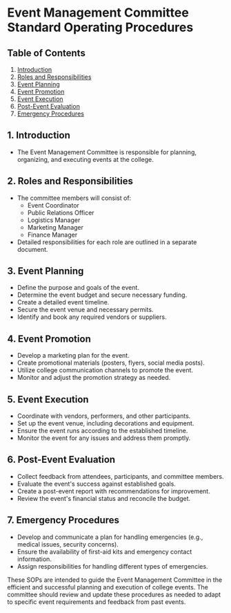 # Event Management Committee Standard Operating Procedures

## Table of Contents
1. [Introduction](#introduction)
2. [Roles and Responsibilities](#roles-and-responsibilities)
3. [Event Planning](#event-planning)
4. [Event Promotion](#event-promotion)
5. [Event Execution](#event-execution)
6. [Post-Event Evaluation](#post-event-evaluation)
7. [Emergency Procedures](#emergency-procedures)

## 1. Introduction
- The Event Management Committee is responsible for planning, organizing, and executing events at the college.

## 2. Roles and Responsibilities
- The committee members will consist of:
  - Event Coordinator
  - Public Relations Officer
  - Logistics Manager
  - Marketing Manager
  - Finance Manager
- Detailed responsibilities for each role are outlined in a separate document.

## 3. Event Planning
- Define the purpose and goals of the event.
- Determine the event budget and secure necessary funding.
- Create a detailed event timeline.
- Secure the event venue and necessary permits.
- Identify and book any required vendors or suppliers.

## 4. Event Promotion
- Develop a marketing plan for the event.
- Create promotional materials (posters, flyers, social media posts).
- Utilize college communication channels to promote the event.
- Monitor and adjust the promotion strategy as needed.

## 5. Event Execution
- Coordinate with vendors, performers, and other participants.
- Set up the event venue, including decorations and equipment.
- Ensure the event runs according to the established timeline.
- Monitor the event for any issues and address them promptly.

## 6. Post-Event Evaluation
- Collect feedback from attendees, participants, and committee members.
- Evaluate the event's success against established goals.
- Create a post-event report with recommendations for improvement.
- Review the event's financial status and reconcile the budget.

## 7. Emergency Procedures
- Develop and communicate a plan for handling emergencies (e.g., medical issues, security concerns).
- Ensure the availability of first-aid kits and emergency contact information.
- Assign responsibilities for handling different types of emergencies.

These SOPs are intended to guide the Event Management Committee in the efficient and successful planning and execution of college events. The committee should review and update these procedures as needed to adapt to specific event requirements and feedback from past events.
